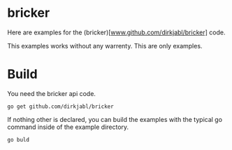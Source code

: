 bricker
=======

Here are examples for the (bricker)[www.github.com/dirkjabl/bricker] code.

This examples works without any warrenty. This are only examples.

# Build

You need the bricker api code.

    go get github.com/dirkjabl/bricker

If nothing other is declared, you can build the examples with the typical go
command inside of the example directory.

    go buld